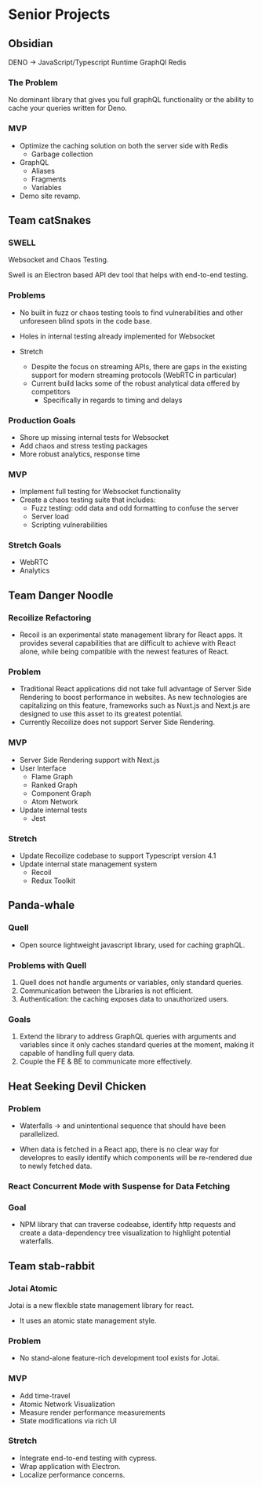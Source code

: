 # Senior Projects

## Obsidian

DENO -> JavaScript/Typescript Runtime
GraphQl
Redis

### The Problem

No dominant library that gives you full graphQL functionality or the ability to cache your queries written for Deno.

### MVP 

- Optimize the caching solution on both the server side with Redis
  - Garbage collection
- GraphQL
  - Aliases
  - Fragments
  - Variables
- Demo site revamp.

## Team catSnakes

### SWELL

Websocket and Chaos Testing.

Swell is an Electron based API dev tool that helps with end-to-end testing.

### Problems

- No built in fuzz or chaos testing tools to find vulnerabilities and other unforeseen blind spots in the code base.
- Holes in internal testing already implemented for Websocket

- Stretch
  - Despite the focus on streaming APIs, there are gaps in the existing support for modern streaming protocols (WebRTC in particular)
  - Current build lacks some of the robust analytical data offered by competitors
    - Specifically in regards to timing and delays

### Production Goals

- Shore up missing internal tests for Websocket
- Add chaos and stress testing packages
- More robust analytics, response time

### MVP

- Implement full testing for Websocket functionality
- Create a chaos testing suite that includes:
  - Fuzz testing: odd data and odd formatting to confuse the server
  - Server load
  - Scripting vulnerabilities

### Stretch Goals

- WebRTC
- Analytics

## Team Danger Noodle

### Recoilize Refactoring

- Recoil is an experimental state management library for React apps. It provides several capabilities that are difficult to achieve with React alone, while being compatible with the newest features of React.

### Problem

- Traditional React applications did not take full advantage of Server Side Rendering to boost performance in websites. As new technologies are capitalizing on this feature, frameworks such as Nuxt.js and Next.js are designed to use this asset to its greatest potential.
- Currently Recoilize does not support Server Side Rendering.

### MVP

- Server Side Rendering support with Next.js
- User Interface
  - Flame Graph
  - Ranked Graph
  - Component Graph
  - Atom Network
- Update internal tests
  - Jest

### Stretch

- Update Recoilize codebase to support Typescript version 4.1
- Update internal state management system
  - Recoil
  - Redux Toolkit

## Panda-whale

### Quell

- Open source lightweight javascript library, used for caching graphQL.

### Problems with Quell

1. Quell does not handle arguments or variables, only standard queries.
2. Communication between the Libraries is not efficient.
3. Authentication: the caching exposes data to unauthorized users.

### Goals

1. Extend the library to address GraphQL queries with arguments and variables since it only caches standard queries at the moment, making it capable of handling full query data.
2. Couple the FE & BE to communicate more effectively.

## Heat Seeking Devil Chicken

### Problem

- Waterfalls -> and unintentional sequence that should have been parallelized.

- When data is fetched in a React app, there is no clear way for developres to easily identify which components will be re-rendered due to newly fetched data.

### React Concurrent Mode with Suspense for Data Fetching

### Goal

- NPM library that can traverse codeabse, identify http requests and create a data-dependency tree visualization to highlight potential waterfalls.


## Team stab-rabbit

### Jotai Atomic

Jotai is a new flexible state management library for react.
- It uses an atomic state management style.

### Problem

- No stand-alone feature-rich development tool exists for Jotai.

### MVP

- Add time-travel
- Atomic Network Visualization
- Measure render performance measurements
- State modifications via rich UI

### Stretch

- Integrate end-to-end testing with cypress.
- Wrap application with Electron.
- Localize performance concerns.

